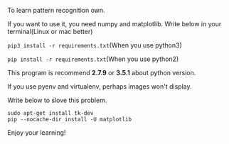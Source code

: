 To learn pattern recognition own.

If you want to use it, you need numpy and matplotlib.
Write below in your terminal(Linux or mac better)

`pip3 install -r requirements.txt`(When you use python3)

`pip install -r requirements.txt`(When you use python2)

This program is recommend **2.7.9** or **3.5.1** about python version.

If you use pyenv and virtualenv, perhaps images won't display.

Write below to slove this problem.

```
sudo apt-get install tk-dev
pip --nocache-dir install -U matplotlib
```

Enjoy your learning!
